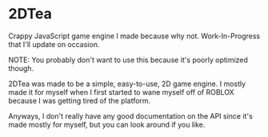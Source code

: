 # 2DTea
Crappy JavaScript game engine I made because why not.
Work-In-Progress that I'll update on occasion.

NOTE: You probably don't want to use this because it's poorly optimized though.

2DTea was made to be a simple, easy-to-use, 2D game engine.
I mostly made it for myself when I first started to wane myself off of ROBLOX because I was getting tired of the platform.

Anyways, I don't really have any good documentation on the API since it's made mostly for myself, but you can look around if you like.
